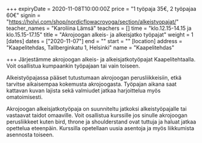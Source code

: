 +++
expiryDate = 2020-11-08T10:00:00Z
price = "1 työpaja 35€, 2 työpajaa 60€"
signin = "https://holvi.com/shop/nordicflowacroyoga/section/alkeistyopajat/"
teacher_names = "Karoliina Lämsä"
teachers = []
time = "klo.12.15-14.15 ja klo.15.15-17.15"
title = "Akrojoogan alkeis- ja alkeisjatko työpajat"
weight = 1
[dates]
dates = ["2020-11-07"]
end = ""
start = ""
[location]
address = "Kaapelitehdas, Tallberginkatu 1, Helsinki"
name = "Kaapelitehdas"

+++
Järjestämme akrojoogan alkeis- ja alkeisjatkotyöpajat Kaapelitehtaalla. Voit osallistua kumpaankin työpajaan tai vain toiseen.

Alkeistyöpajassa pääset tutustumaan akrojoogan perusliikkeisiin, etkä tarvitse aikaisempaa kokemusta akrojoogasta. Työpajan aikana saat kattavan kuvan lajista sekä valmiudet jatkaa harjoittelua myös omatoimisesti.

Akrojoogan alkeisjatkotyöpaja on suunniteltu jatkoksi alkeistyöpajalle tai vastaavat taidot omaaville. Voit osallistua kurssille jos sinulle akrojoogan perusliikkeet kuten bird, throne ja shoulderstand ovat tuttuja ja haluat jatkaa opettelua eteenpäin. Kurssilla opetellaan uusia asentoja ja myös liikkumista asennosta toiseen.